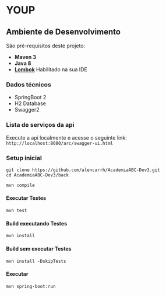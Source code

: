 # YOUP

## Ambiente de Desenvolvimento

São pré-requisitos deste projeto:

* **Maven 3**
* **Java 8**
* **[Lombok](https://projectlombok.org/)** Habilitado na sua IDE

### Dados técnicos

- SpringBoot 2
- H2 Database
- Swagger2

### Lista de serviços da api

Execute a api localmente e acesse o seguinte link:
`http://localhost:8080/arc/swagger-ui.html`

### Setup inicial
```
git clone https://github.com/alencarrh/AcademiaABC-Dev3.git
cd AcademiaABC-Dev3/back
```

```
mvn compile
```

#### Executar Testes
```
mvn test
```

#### Build executando Testes
```
mvn install
```

#### Build sem executar Testes
```
mvn install -DskipTests
```

#### Executar
```
mvn spring-boot:run
```
